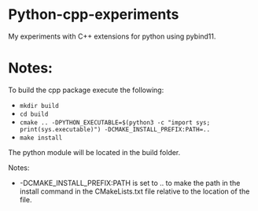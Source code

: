 # Python-cpp-experiments
My experiments with C++ extensions for python using pybind11.

# Notes:
To build the cpp package execute the following:
- `mkdir build`
- `cd build` 
- `cmake .. -DPYTHON_EXECUTABLE=$(python3 -c "import sys; print(sys.executable)") -DCMAKE_INSTALL_PREFIX:PATH=..`
- `make install`

The python module will be located in the build folder.

Notes:
- -DCMAKE_INSTALL_PREFIX:PATH is set to .. to make the path in the install command in
the CMakeLists.txt file relative to the location of the file.

